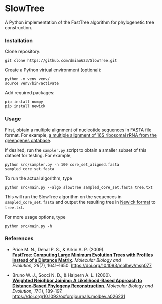 # SlowTree

A Python implementation of the FastTree algorithm for phylogenetic tree construction.

### Installation

Clone repository:

```shell
git clone https://github.com/dmiao623/SlowTree.git
```

Create a Python virtual environment (optional):

```shell
python -m venv venv/
source venv/bin/activate
```

Add required packages:

```
pip install numpy
pip install newick
```

### Usage

First, obtain a multiple alignment of nucleotide sequences in FASTA file format. For example, [a multiple alignment of 16S ribosomal rRNA from the greengenes database](https://greengenes.lbl.gov/Download/Sequence_Data/Fasta_data_files/core_set_aligned.fasta).

If desired, run the `sampler.py` script to obtain a smaller subset of this dataset for testing. For example,
```
python src/sampler.py -n 100 core_set_aligned.fasta sampled_core_set.fasta
```

To run the actual algorithm, type
```
python src/main.py --algo slowtree sampled_core_set.fasta tree.txt
```
This will run the SlowTree algorithm on the sequences in `sampled_core_set.fasta` and output the resulting tree in [Newick format](https://en.wikipedia.org/wiki/Newick_format) to `tree.txt`.

For more usage options, type
```
python src/main.py -h
```

### References

- Price M. N., Dehal P. S., & Arkin A. P. (2009).  
  **[FastTree: Computing Large Minimum Evolution Trees with Profiles instead of a Distance Matrix](https://academic.oup.com/mbe/article/26/7/1641/1128976)**. *Molecular Biology and Evolution, 26*(7), 1641–1650. https://doi.org/10.1093/molbev/msp077 

- Bruno W. J., Socci N. D., & Halpern A. L. (2000).  
  **[Weighted Neighbor Joining: A Likelihood‑Based Approach to Distance‑Based Phylogeny Reconstruction](https://academic.oup.com/mbe/article/17/1/189/975625)**. *Molecular Biology and Evolution, 17*(1), 189–197. https://doi.org/10.1093/oxfordjournals.molbev.a026231

